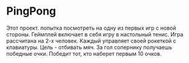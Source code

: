# PingPong
Этот проект. попытка посмотреть на одну из первых игр с новой стороны.
Геймплей включает в себя игру в настольный тенис.
Игра рассчитана на 2-х человек.
Каждый управляет своей рокеткой с клавиатуры.
Цель - отбивать мяч.
За гол сопернику получаешь победные очки.
Победит тот, кто наберет первым 10 очков.
